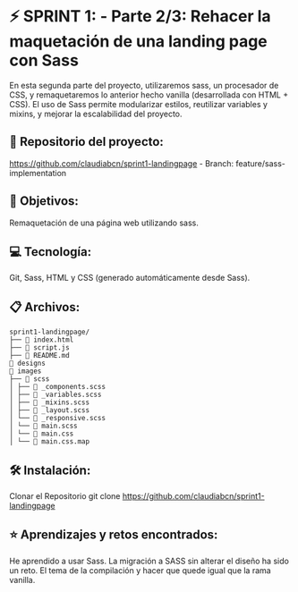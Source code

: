 # ⚡️ SPRINT 1: - Parte 2/3: Rehacer la maquetación de una landing page con Sass

En esta segunda parte del proyecto, utilizaremos sass, un procesador de CSS, y remaquetaremos lo anterior hecho vanilla (desarrollada con HTML + CSS).
El uso de Sass permite modularizar estilos, reutilizar variables y mixins, y mejorar la escalabilidad del proyecto.

## 🔗 Repositorio del proyecto: 
https://github.com/claudiabcn/sprint1-landingpage - Branch: feature/sass-implementation

## 🎯 Objetivos:
Remaquetación de una página web utilizando sass.

## 💻 Tecnología: 
Git, Sass, HTML y CSS (generado automáticamente desde Sass).

## 📋 Archivos:
```
sprint1-landingpage/
├── 📄 index.html
├── 📄 script.js
├── 📄 README.md
📁 designs
📁 images
├── 📁 scss
│ ├── 📄 _components.scss
│ ├── 📄 _variables.scss
│ ├── 📄 _mixins.scss
│ ├── 📄 _layout.scss  
│ └── 📄 _responsive.scss 
│ └── 📄 main.scss 
│ └── 📄 main.css 
│ └── 📄 main.css.map 
```

## 🛠 Instalación:
Clonar el Repositorio git clone https://github.com/claudiabcn/sprint1-landingpage

## ⭐ Aprendizajes y retos encontrados: 
He aprendido a usar Sass. La migración a SASS sin alterar el diseño ha sido un reto.
El tema de la compilación y hacer que quede igual que la rama vanilla.
